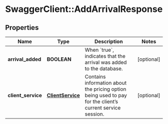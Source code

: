 # SwaggerClient::AddArrivalResponse

## Properties
Name | Type | Description | Notes
------------ | ------------- | ------------- | -------------
**arrival_added** | **BOOLEAN** | When &#x60;true&#x60;, indicates that the arrival was added to the database. | [optional] 
**client_service** | [**ClientService**](ClientService.md) | Contains information about the pricing option being used to pay for the client’s current service session. | [optional] 


